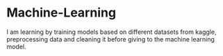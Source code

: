 # Machine-Learning
I am learning by training models based on different datasets from kaggle, preprocessing data and cleaning it before giving to the machine learning model.
